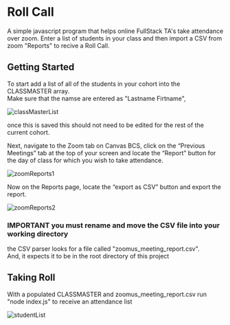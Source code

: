 
# Roll Call

A simple javascript program that helps online FullStack TA's take attendance over zoom. Enter a list of students in your class and then import a CSV from zoom "Reports" to recive a Roll Call. 

##  Getting Started

To start add a list of all of the students in your cohort into the CLASSMASTER array. 
<br>
Make sure that the namse are entered as "Lastname Firtname",

![classMasterList](https://user-images.githubusercontent.com/90637390/203416639-9dfa88ba-13d6-411d-8fe3-fde46a3803ec.png)

once this is saved this should not need to be edited for the rest of the current cohort. 


Next, navigate to the Zoom tab on Canvas BCS, click on the “Previous Meetings” tab at the top of your screen and locate the “Report” button for the day of class for which you wish to take attendance. 


![zoomReports1](https://user-images.githubusercontent.com/90637390/203417726-d6c25dda-9628-417c-9cd7-d04dec3f0c21.png)


Now on the Reports page, locate the “export as CSV” button and export the report. 

![zoomReports2](https://user-images.githubusercontent.com/90637390/203417898-e406528b-5c2c-49e9-b9b5-33c844f6a300.png)

### IMPORTANT you must rename and move the CSV file into your working directory 
the CSV parser looks for a file called "zoomus_meeting_report.csv".
<br>
And, it expects it to be in the root directory of this project 

## Taking Roll

With a populated CLASSMASTER and zoomus_meeting_report.csv run "node index.js" to receive an attendance list 

![studentList](https://user-images.githubusercontent.com/90637390/203419308-003b393a-2a55-4a3b-9948-038edb45aa1f.png)


